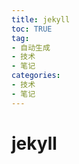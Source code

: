 ```yaml
---
title: jekyll
toc: TRUE
tag:
- 自动生成
- 技术
- 笔记
categories:
- 技术
- 笔记
---
```

<h1 id="jekyll">jekyll</h1>
